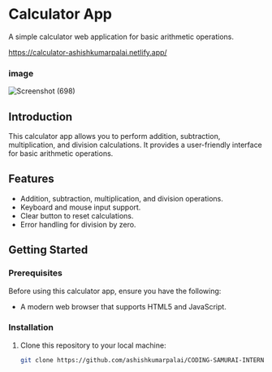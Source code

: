 # Calculator App

A simple calculator web application for basic arithmetic operations.

https://calculator-ashishkumarpalai.netlify.app/

### image 

![Screenshot (698)](https://github.com/ashishkumarpalai/CODING-SAMURAI-INTERNSHIP-TASK/assets/112760336/af1cfa9c-6f03-47ef-b4f3-5ec15c380df0)
## Introduction

This calculator app allows you to perform addition, subtraction, multiplication, and division calculations. It provides a user-friendly interface for basic arithmetic operations.

## Features

- Addition, subtraction, multiplication, and division operations.
- Keyboard and mouse input support.
- Clear button to reset calculations.
- Error handling for division by zero.

## Getting Started

### Prerequisites

Before using this calculator app, ensure you have the following:

- A modern web browser that supports HTML5 and JavaScript.

### Installation

1. Clone this repository to your local machine:

   ```bash
   git clone https://github.com/ashishkumarpalai/CODING-SAMURAI-INTERNSHIP-TASK.git
